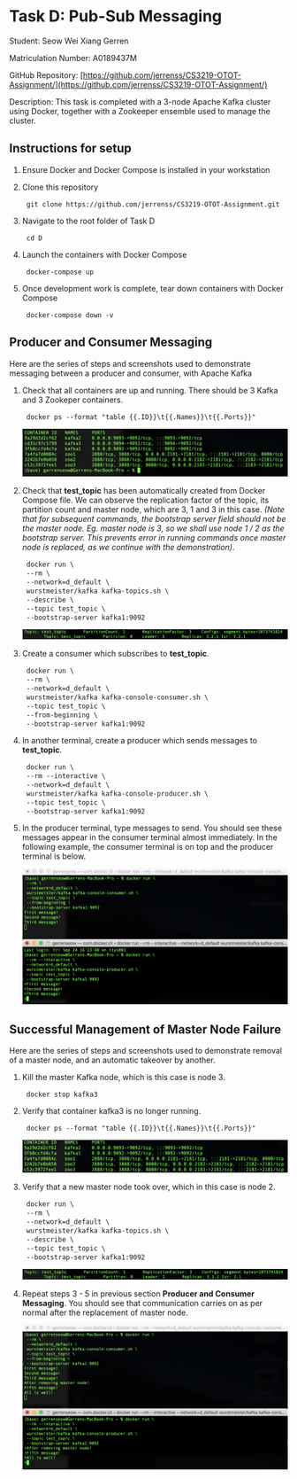 # Task D: Pub-Sub Messaging

Student: Seow Wei Xiang Gerren

Matriculation Number: A0189437M

GitHub Repository: [https://github.com/jerrenss/CS3219-OTOT-Assignment/](https://github.com/jerrenss/CS3219-OTOT-Assignment/)

Description: This task is completed with a 3-node Apache Kafka cluster using Docker, together with a Zookeeper ensemble used to manage the cluster.

## Instructions for setup
1. Ensure Docker and Docker Compose is installed in your workstation
2. Clone this repository
  
        git clone https://github.com/jerrenss/CS3219-OTOT-Assignment.git

3. Navigate to the root folder of Task D

        cd D
    
4. Launch the containers with Docker Compose

        docker-compose up

5. Once development work is complete, tear down containers with Docker Compose

        docker-compose down -v


## Producer and Consumer Messaging
Here are the series of steps and screenshots used to demonstrate messaging between a producer and consumer, with Apache Kafka
1. Check that all containers are up and running. There should be 3 Kafka and 3 Zookeper containers.
  
        docker ps --format "table {{.ID}}\t{{.Names}}\t{{.Ports}}"

    <div style="text-align:center">
      <img src="./docs/List-Containers.png"> 
    </div>
   
2. Check that **test_topic** has been automatically created from Docker Compose file. We can observe the replication factor of the topic, its partition count and master node, which are 3, 1 and 3 in this case. *(Note that for subsequent commands, the bootstrap server field should not be the master node. Eg. master node is 3, so we shall use node 1 / 2 as the bootstrap server. This prevents error in running commands once master node is replaced, as we continue with the demonstration)*.
  
        docker run \
        --rm \
        --network=d_default \
        wurstmeister/kafka kafka-topics.sh \
        --describe \
        --topic test_topic \
        --bootstrap-server kafka1:9092

    <div style="text-align:center">
      <img src="./docs/List-Topic.png"> 
    </div>
   
3. Create a consumer which subscribes to **test_topic**.
  
        docker run \
        --rm \
        --network=d_default \
        wurstmeister/kafka kafka-console-consumer.sh \
        --topic test_topic \
        --from-beginning \
        --bootstrap-server kafka1:9092

4. In another terminal, create a producer which sends messages to **test_topic**.

        docker run \
        --rm --interactive \
        --network=d_default \
        wurstmeister/kafka kafka-console-producer.sh \
        --topic test_topic \
        --bootstrap-server kafka1:9092

5. In the producer terminal, type messages to send. You should see these messages appear in the consumer terminal almost immediately. In the following example, the consumer terminal is on top and the producer terminal is below.

    <div style="text-align:center">
      <img src="./docs/Pub-Sub-Communication.png"> 
    </div>


## Successful Management of Master Node Failure 
Here are the series of steps and screenshots used to demonstrate removal of a master node, and an automatic takeover by another.
1. Kill the master Kafka node, which is this case is node 3.
  
        docker stop kafka3

2. Verify that container kafka3 is no longer running.
  
        docker ps --format "table {{.ID}}\t{{.Names}}\t{{.Ports}}"

    <div style="text-align:center">
      <img src="./docs/List-Remaining-Containers.png"> 
    </div> 

3. Verify that a new master node took over, which in this case is node 2.
  
        docker run \
        --rm \
        --network=d_default \
        wurstmeister/kafka kafka-topics.sh \
        --describe \
        --topic test_topic \
        --bootstrap-server kafka1:9092

    <div style="text-align:center">
      <img src="./docs/List-Topic-After-Node-Removal.png"> 
    </div> 

4. Repeat steps 3 - 5 in previous section **Producer and Consumer Messaging**. You should see that communication carries on as per normal after the replacement of master node.

    <div style="text-align:center">
      <img src="./docs/Pub-Sub-Communication-After-Node-Removal.png"> 
    </div>
